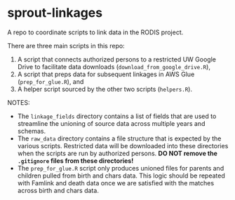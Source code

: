 # sprout-linkages
A repo to coordinate scripts to link data in the RODIS project.

There are three main scripts in this repo: 

1. A script that connects authorized persons to a restricted UW Google Drive to facilitate data downloads (`download_from_google_drive.R`),  
2. A script that preps data for subsequent linkages in AWS Glue (`prep_for_glue.R`), and 
3. A helper script sourced by the other two scripts (`helpers.R`). 

NOTES: 

* The `linkage_fields` directory contains a list of fields that are used to streamline the unioning of source data across multiple years and schemas. 
* The `raw_data` directory contains a file structure that is expected by the various scripts. Restricted data will be downloaded into these directories when the scripts are run by authorized persons. **DO NOT remove the `.gitignore` files from these directories!**
* The `prep_for_glue.R` script only produces unioned files for parents and children pulled from birth and chars data. This logic should be repeated with Famlink and death data once we are satisfied with the matches across birth and chars data. 
